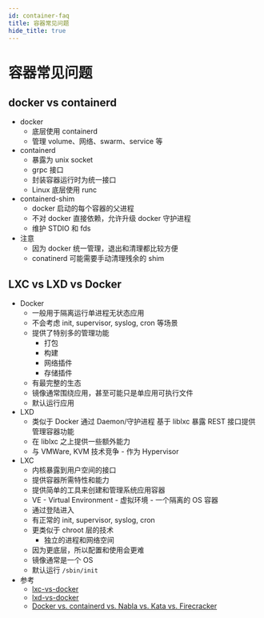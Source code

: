 ```yaml
---
id: container-faq
title: 容器常见问题
hide_title: true
---
```


# 容器常见问题

## docker vs containerd

- docker
  - 底层使用 containerd
  - 管理 volume、网络、swarm、service 等
- containerd
  - 暴露为 unix socket
  - grpc 接口
  - 封装容器运行时为统一接口
  - Linux 底层使用 runc
- containerd-shim
  - docker 启动的每个容器的父进程
  - 不对 docker 直接依赖，允许升级 docker 守护进程
  - 维护 STDIO 和 fds
- 注意
  - 因为 docker 统一管理，退出和清理都比较方便
  - conatinerd 可能需要手动清理残余的 shim

## LXC vs LXD vs Docker

- Docker
  - 一般用于隔离运行单进程无状态应用
  - 不会考虑 init, supervisor, syslog, cron 等场景
  - 提供了特别多的管理功能
    - 打包
    - 构建
    - 网络插件
    - 存储插件
  - 有最完整的生态
  - 镜像通常围绕应用，甚至可能只是单应用可执行文件
  - 默认运行应用
- LXD
  - 类似于 Docker 通过 Daemon/守护进程 基于 liblxc 暴露 REST 接口提供管理容器功能
  - 在 liblxc 之上提供一些额外能力
  - 与 VMWare, KVM 技术竞争 - 作为 Hypervisor
- LXC
  - 内核暴露到用户空间的接口
  - 提供容器所需特性和能力
  - 提供简单的工具来创建和管理系统应用容器
  - VE - Virtual Environment - 虚拟环境 - 一个隔离的 OS 容器
  - 通过登陆进入
  - 有正常的 init, supervisor, syslog, cron
  - 更类似于 chroot 层的技术
    - 独立的进程和网络空间
  - 因为更底层，所以配置和使用会更难
  - 镜像通常是一个 OS
  - 默认运行 `/sbin/init`
- 参考
  - [lxc-vs-docker](https://archives.flockport.com/lxc-vs-docker)
  - [lxd-vs-docker](https://linuxhint.com/lxd-vs-docker)
  - [Docker vs. containerd vs. Nabla vs. Kata vs. Firecracker](https://www.inovex.de/blog/containers-docker-containerd-nabla-kata-firecracker/)
